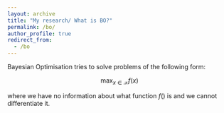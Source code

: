 ```yaml
---
layout: archive
title: "My research/ What is BO?"
permalink: /bo/
author_profile: true
redirect_from:
  - /bo
---
```



Bayesian Optimisation tries to solve problems of the following form:

$$ \max_{x \in \mathcal{X}} f(x) $$

where we have no information about what function $f()$ is and we cannot differentiate it.
